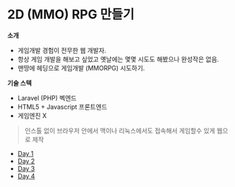 # 2D (MMO) RPG 만들기
**소개**
- 게임개발 경험이 전무한 웹 개발자. 
- 항상 게임 개발을 해보고 싶었고 옛날에는 몇몇 시도도 해봤으나 완성작은 없음.
- 맨땅에 헤딩으로 게임개발 (MMORPG) 시도하기.

**기술 스텍**
- Laravel (PHP) 벡엔드
- HTML5 + Javascript 프론트엔드
- 게임엔진 X

> 인스톨 없이 브라우저 안에서 맥이나 리눅스에서도 접속해서 게임할수 있게 웹으로 제작

- [Day 1](docs/day1.md)
- [Day 2](docs/day2.md)
- [Day 3](docs/day3.md)
- [Day 4](docs/day4.md)